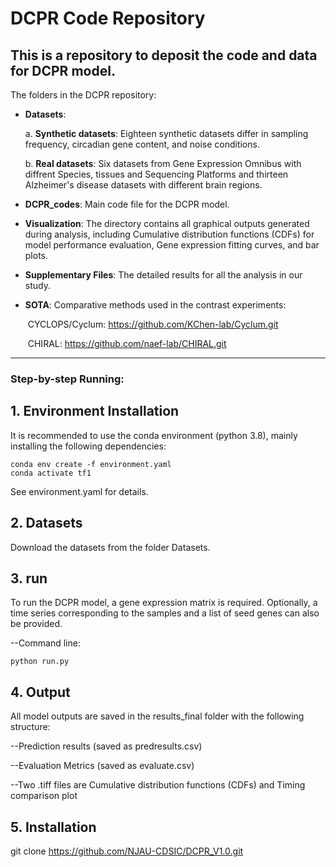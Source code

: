 
# **DCPR** Code Repository

This is a repository to deposit the code and data for **DCPR** model. 
---

The folders in the DCPR repository:

- **Datasets**: 

  a. **Synthetic datasets**: Eighteen synthetic datasets differ in sampling frequency, circadian gene content, and noise conditions.

  b. **Real datasets**: Six datasets from Gene Expression Omnibus with diffrent Species, tissues and Sequencing Platforms and thirteen Alzheimer's disease datasets with different brain regions.

- **DCPR_codes**: Main code file for the DCPR model.

- **Visualization**: The directory contains all graphical outputs generated during analysis, including Cumulative distribution functions (CDFs) for model performance evaluation, Gene expression fitting curves, and bar plots.

- **Supplementary Files**: The detailed results for all the analysis in our study.

- **SOTA**: Comparative methods used in the contrast experiments:

  ​	CYCLOPS/Cyclum: https://github.com/KChen-lab/Cyclum.git

  ​	CHIRAL: https://github.com/naef-lab/CHIRAL.git

---



### **Step-by-step Running:**

## 1. Environment Installation

It is recommended to use the conda environment (python 3.8), mainly installing the following dependencies:

```
conda env create -f environment.yaml  
conda activate tf1            
```
See environment.yaml for details.



## 2. Datasets

Download the datasets from the folder Datasets.



## 3. run

To run the DCPR model, a gene expression matrix is required. Optionally, a time series corresponding to the samples and a list of seed genes can also be provided.

--Command line:

```
python run.py 

```


## 4.  Output

All model outputs are saved in the results_final folder with the following structure:

--Prediction results (saved as predresults.csv)

--Evaluation Metrics (saved as evaluate.csv)

--Two .tiff files are Cumulative distribution functions (CDFs) and Timing comparison plot 



## 5.  Installation

git clone https://github.com/NJAU-CDSIC/DCPR_V1.0.git


